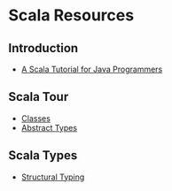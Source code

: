 
# Scala Resources

## Introduction
* [A Scala Tutorial for Java Programmers](http://docs.scala-lang.org/tutorials/scala-for-java-programmers.html)

## Scala Tour
* [Classes](http://docs.scala-lang.org/tutorials/tour/classes.html)
* [Abstract Types](http://docs.scala-lang.org/tutorials/tour/abstract-types)

## Scala Types
* [Structural Typing](http://codemonkeyism.com/scala-goodness-structural-typing/)
